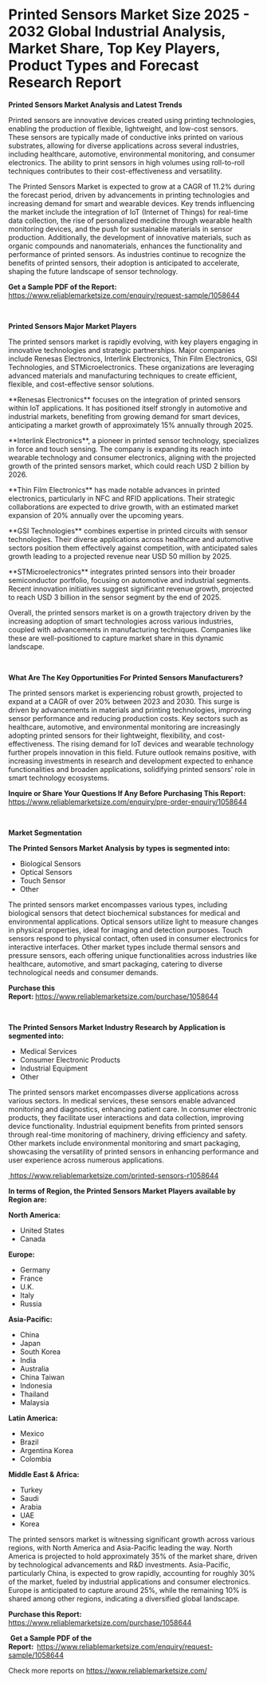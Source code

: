 <p><h1>Printed Sensors Market Size 2025 - 2032 Global Industrial Analysis, Market Share, Top Key Players, Product Types and Forecast Research Report</h1></p><p><strong>Printed Sensors Market Analysis and Latest Trends</strong></p>
<p><p>Printed sensors are innovative devices created using printing technologies, enabling the production of flexible, lightweight, and low-cost sensors. These sensors are typically made of conductive inks printed on various substrates, allowing for diverse applications across several industries, including healthcare, automotive, environmental monitoring, and consumer electronics. The ability to print sensors in high volumes using roll-to-roll techniques contributes to their cost-effectiveness and versatility.</p><p>The Printed Sensors Market is expected to grow at a CAGR of 11.2% during the forecast period, driven by advancements in printing technologies and increasing demand for smart and wearable devices. Key trends influencing the market include the integration of IoT (Internet of Things) for real-time data collection, the rise of personalized medicine through wearable health monitoring devices, and the push for sustainable materials in sensor production. Additionally, the development of innovative materials, such as organic compounds and nanomaterials, enhances the functionality and performance of printed sensors. As industries continue to recognize the benefits of printed sensors, their adoption is anticipated to accelerate, shaping the future landscape of sensor technology.</p></p>
<p><strong>Get a Sample PDF of the Report:&nbsp;</strong> <a href="https://www.reliablemarketsize.com/enquiry/request-sample/1058644?utm_campaign=2457&utm_medium=2&utm_source=Github&utm_content=ia&utm_term=08042025&utm_id=printed-sensors">https://www.reliablemarketsize.com/enquiry/request-sample/1058644</a></p>
<p>&nbsp;</p>
<p><strong>Printed Sensors Major Market Players</strong></p>
<p><p>The printed sensors market is rapidly evolving, with key players engaging in innovative technologies and strategic partnerships. Major companies include Renesas Electronics, Interlink Electronics, Thin Film Electronics, GSI Technologies, and STMicroelectronics. These organizations are leveraging advanced materials and manufacturing techniques to create efficient, flexible, and cost-effective sensor solutions.</p><p>**Renesas Electronics** focuses on the integration of printed sensors within IoT applications. It has positioned itself strongly in automotive and industrial markets, benefiting from growing demand for smart devices, anticipating a market growth of approximately 15% annually through 2025.</p><p>**Interlink Electronics**, a pioneer in printed sensor technology, specializes in force and touch sensing. The company is expanding its reach into wearable technology and consumer electronics, aligning with the projected growth of the printed sensors market, which could reach USD 2 billion by 2026. </p><p>**Thin Film Electronics** has made notable advances in printed electronics, particularly in NFC and RFID applications. Their strategic collaborations are expected to drive growth, with an estimated market expansion of 20% annually over the upcoming years.</p><p>**GSI Technologies** combines expertise in printed circuits with sensor technologies. Their diverse applications across healthcare and automotive sectors position them effectively against competition, with anticipated sales growth leading to a projected revenue near USD 50 million by 2025.</p><p>**STMicroelectronics** integrates printed sensors into their broader semiconductor portfolio, focusing on automotive and industrial segments. Recent innovation initiatives suggest significant revenue growth, projected to reach USD 3 billion in the sensor segment by the end of 2025.</p><p>Overall, the printed sensors market is on a growth trajectory driven by the increasing adoption of smart technologies across various industries, coupled with advancements in manufacturing techniques. Companies like these are well-positioned to capture market share in this dynamic landscape.</p></p>
<p>&nbsp;</p>
<p><strong>What Are The Key Opportunities For Printed Sensors Manufacturers?</strong></p>
<p><p>The printed sensors market is experiencing robust growth, projected to expand at a CAGR of over 20% between 2023 and 2030. This surge is driven by advancements in materials and printing technologies, improving sensor performance and reducing production costs. Key sectors such as healthcare, automotive, and environmental monitoring are increasingly adopting printed sensors for their lightweight, flexibility, and cost-effectiveness. The rising demand for IoT devices and wearable technology further propels innovation in this field. Future outlook remains positive, with increasing investments in research and development expected to enhance functionalities and broaden applications, solidifying printed sensors' role in smart technology ecosystems.</p></p>
<p><strong>Inquire or Share Your Questions If Any Before Purchasing This Report:</strong> <a href="https://www.reliablemarketsize.com/enquiry/pre-order-enquiry/1058644?utm_campaign=2457&utm_medium=2&utm_source=Github&utm_content=ia&utm_term=08042025&utm_id=printed-sensors">https://www.reliablemarketsize.com/enquiry/pre-order-enquiry/1058644</a></p>
<p>&nbsp;</p>
<p><strong>Market Segmentation</strong></p>
<p><strong>The Printed Sensors Market Analysis by types is segmented into:</strong></p>
<p><ul><li>Biological Sensors</li><li>Optical Sensors</li><li>Touch Sensor</li><li>Other</li></ul></p>
<p><p>The printed sensors market encompasses various types, including biological sensors that detect biochemical substances for medical and environmental applications. Optical sensors utilize light to measure changes in physical properties, ideal for imaging and detection purposes. Touch sensors respond to physical contact, often used in consumer electronics for interactive interfaces. Other market types include thermal sensors and pressure sensors, each offering unique functionalities across industries like healthcare, automotive, and smart packaging, catering to diverse technological needs and consumer demands.</p></p>
<p><strong>Purchase this Report:&nbsp;</strong><a href="https://www.reliablemarketsize.com/purchase/1058644?utm_campaign=2457&utm_medium=2&utm_source=Github&utm_content=ia&utm_term=08042025&utm_id=printed-sensors">https://www.reliablemarketsize.com/purchase/1058644</a></p>
<p>&nbsp;</p>
<p><strong>The Printed Sensors Market Industry Research by Application is segmented into:</strong></p>
<p><ul><li>Medical Services</li><li>Consumer Electronic Products</li><li>Industrial Equipment</li><li>Other</li></ul></p>
<p><p>The printed sensors market encompasses diverse applications across various sectors. In medical services, these sensors enable advanced monitoring and diagnostics, enhancing patient care. In consumer electronic products, they facilitate user interactions and data collection, improving device functionality. Industrial equipment benefits from printed sensors through real-time monitoring of machinery, driving efficiency and safety. Other markets include environmental monitoring and smart packaging, showcasing the versatility of printed sensors in enhancing performance and user experience across numerous applications.</p></p>
<p><a href="https://www.reliablemarketsize.com/printed-sensors-r1058644?utm_campaign=2457&utm_medium=2&utm_source=Github&utm_content=ia&utm_term=08042025&utm_id=printed-sensors">&nbsp;https://www.reliablemarketsize.com/printed-sensors-r1058644</a></p>
<p><strong>In terms of Region, the Printed Sensors Market Players available by Region are:</strong></p>
<p>
    <p> <strong> North America: </strong>
        <ul>
            <li>United States</li>
            <li>Canada</li>
        </ul>
        </p> 
    <p> <strong> Europe: </strong>
        <ul>
            <li>Germany</li>
            <li>France</li>
            <li>U.K.</li>
            <li>Italy</li>
            <li>Russia</li>
        </ul>
        </p> 
    <p> <strong> Asia-Pacific: </strong>
        <ul>
            <li>China</li>
            <li>Japan</li>
            <li>South Korea</li>
            <li>India</li>
            <li>Australia</li>
            <li>China Taiwan</li>
            <li>Indonesia</li>
            <li>Thailand</li>
            <li>Malaysia</li>
        </ul>
        </p> 
    <p> <strong> Latin America: </strong>
        <ul>
            <li>Mexico</li>
            <li>Brazil</li>
            <li>Argentina Korea</li>
            <li>Colombia</li>
        </ul>
        </p> 
    <p> <strong> Middle East & Africa: </strong>
        <ul>
            <li>Turkey</li>
            <li>Saudi</li>
            <li>Arabia</li>
            <li>UAE</li>
            <li>Korea</li>
        </ul>
    </p>
    </p>
<p><p>The printed sensors market is witnessing significant growth across various regions, with North America and Asia-Pacific leading the way. North America is projected to hold approximately 35% of the market share, driven by technological advancements and R&D investments. Asia-Pacific, particularly China, is expected to grow rapidly, accounting for roughly 30% of the market, fueled by industrial applications and consumer electronics. Europe is anticipated to capture around 25%, while the remaining 10% is shared among other regions, indicating a diversified global landscape.</p></p>
<p><strong>Purchase this Report: </strong><a href="https://www.reliablemarketsize.com/purchase/1058644?utm_campaign=2457&utm_medium=2&utm_source=Github&utm_content=ia&utm_term=08042025&utm_id=printed-sensors">https://www.reliablemarketsize.com/purchase/1058644</a></p>
<p>&nbsp;<strong>Get a Sample PDF of the Report:&nbsp;&nbsp;</strong><a href="https://www.reliablemarketsize.com/enquiry/request-sample/1058644?utm_campaign=2457&utm_medium=2&utm_source=Github&utm_content=ia&utm_term=08042025&utm_id=printed-sensors">https://www.reliablemarketsize.com/enquiry/request-sample/1058644</a></p>
<p><strong></strong></p>
<p>Check more reports on <a href="https://www.reliablemarketsize.com/?utm_campaign=2457&utm_medium=2&utm_source=Github&utm_content=ia&utm_term=08042025&utm_id=printed-sensors">https://www.reliablemarketsize.com/</a></p>
